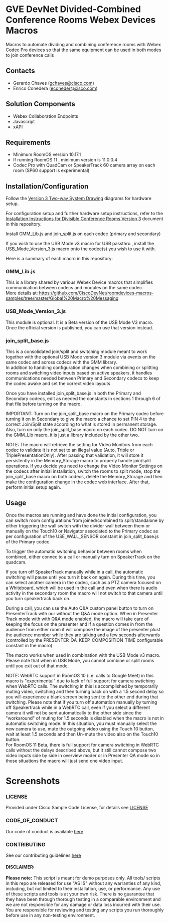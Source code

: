 # GVE DevNet Divided-Combined Conference Rooms Webex Devices Macros
Macros to automate dividing and combining conference rooms with Webex Codec Pro devices so that the same equipment can be used in both modes to join conference calls  

## Contacts  
* Gerardo Chaves (gchaves@cisco.com)
* Enrico Conedera (econeder@cisco.com)
  
## Solution Components  
* Webex Collaboration Endpoints  
* Javascript  
* xAPI  
  
## Requirements
* Minimum RoomOS version 10.17.1   
* If running RoomOS 11 , minimum version is 11.0.0.4  
* Codec Pro with QuadCam or SpeakerTrack 60 camera array on each room (SP60 support is experimental)

## Installation/Configuration  

Follow the [Version 3 Two-way System Drawing](./Version_3_Two-way_System_Drawing.pdf) diagrams for hardware setup.  

For configuration setup and further hardware setup instructions, refer to the [Installation Instructions for Divisible Conference Rooms Version 3](./Installation_Instructions_for_Divisible_Conference_Rooms_Version_3.pdf) document in this repository.  

Install GMM_Lib.js and join_split.js on each codec (primary and secondary)  

If you wish to use the USB Mode v3 macro for USB passthru , install the USB_Mode_Version_3.js macro onto the codec(s) you wish to use it with.    

Here is a summary of each macro in this repository: 

### GMM_Lib.js  

This is a library shared by various Webex Device macros that simplifies communication between codecs and modules on the same codec.  
More details at: https://github.com/CiscoDevNet/roomdevices-macros-samples/tree/master/Global%20Macro%20Messaging  


### USB_Mode_Version_3.js  

This module is optional. It is a Beta version of the USB Mode V3 macro. Once the official version is published, you can use that version instead.  


### join_split_base.js  

This is a consolidated join/split and switching module meant to work together with the optional USB Mode version 3 module via events on the same codec and across codecs with the GMM library.  
In addition to handling configuration changes when combining or splitting rooms and switching video inputs based on active speakers, it handles communications needed between Primary and Secondary codecs to keep the codec awake and set the correct video layouts  

Once you have installed join_split_base.js in both the Primary and Secondary codecs, edit as needed the constants in sections 1 through 6 of that file before turning on the macro.  

IMPORTANT: Turn on the join_split_base macro on the Primary codec before turning it on in Secondary to give the macro a chance to set PIN 4 to the correct Join/Split state according to what is stored in permanent storage.  Also, turn on only the join_split_base macro on each codec.  DO NOT turn on the GMM_Lib macro, it is just a library included by the other two.

NOTE: The macro will retrieve the setting for Video Monitors from each codec to validate it is not set to an illegal value (Auto, Triple or TriplePresentationOnly). After passing that validation, it will store it persistently in the Memory_Storage macro to properly handle join/split operations. If you decide you need to change the Video Monitor Settings on the codecs after initial installation, switch the rooms to split mode, stop the join_split_base macro on both codecs, delete the Memory_Storage and then make the configuration change in the codec web interface. After that, perform initial setup again.  


## Usage  

Once the macros are running and have done the initial configuration, you can switch room configurations from joined/combined to split/standalone by either triggering the wall switch with the divider wall between them or manually on the Touch10 or Navigator associated to the Primary codec as per configuration of the USE_WALL_SENSOR constant in join_split_base.js of the Primary codec.  

To trigger the automatic switching behavior between rooms when combined, either connec to a call or manually turn on SpeakerTrack on the quadcam.  

If you turn off SpeakerTrack manually while in a call, the automatic switching will pause until you turn it back on again. During this time, you can select another camera in the codec, such as a PTZ camera focused on a Whiteboard, which will be used in the call and even when there is audio activity in the secondary room the macro will not switch to that camera until you turn speakertrack back on.   

During a call, you can use the Auto Q&A custom panel button to turn on PresenterTrack with our without the Q&A mode option. When in Presenter Track mode with with Q&A mode enabled, the macro will take care of keeping the focus on the presenter and if a question comes in from the audience from either room it will compose the image of the presenter plust the audience member while they are talking and a few seconds afterwards (controlled by the PRESENTER_QA_KEEP_COMPOSITION_TIME configurable constant in the macro)  

The macro works when used in combination with the USB Mode v3 macro. Please note that when in USB Mode, you cannot combine or split rooms until you exit out of that mode.  

NOTE: WebRTC support in RoomOS 10 (i.e. calls to Google Meet) in this macro is "experimental" due to lack of full support for camera swtiching when WebRTC calls. The switching in this is accomplished by temporarily muting video, switching and then turning back on with a 1.5 second delay so you will experience a blank screen being sent to the other end during that switching. Please note that if you turn off automation manually by turning off Speakertrack while in a WebRTC call, even if you select a different camera it will not be sent automatically to the other side since the "workaround" of muting for 1.5 seconds is disabled when the macro is not in automatic switching mode. In this situation, you must manually select the new camera to use, mute the outgoing video using the Touch 10 button, wait at least 1.5 seconds and then Un-mute the video also on the Touch10 button.  
For RoomOS 11 Beta, there is full support for camera switching in WebRTC calls without the delays described above, but it still cannot compose two video inputs side by side in overview moder or in Presenter QA mode so in those situations the macro will just send one video input.  


# Screenshots

 

### LICENSE

Provided under Cisco Sample Code License, for details see [LICENSE](LICENSE.md)

### CODE_OF_CONDUCT

Our code of conduct is available [here](CODE_OF_CONDUCT.md)

### CONTRIBUTING

See our contributing guidelines [here](CONTRIBUTING.md)

#### DISCLAIMER:
<b>Please note:</b> This script is meant for demo purposes only. All tools/ scripts in this repo are released for use "AS IS" without any warranties of any kind, including, but not limited to their installation, use, or performance. Any use of these scripts and tools is at your own risk. There is no guarantee that they have been through thorough testing in a comparable environment and we are not responsible for any damage or data loss incurred with their use.
You are responsible for reviewing and testing any scripts you run thoroughly before use in any non-testing environment.